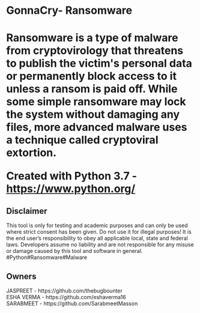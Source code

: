 <h1> GonnaCry- Ransomware<h1>
Ransomware is a type of malware from cryptovirology that threatens to publish the victim's personal data or permanently block access to it unless a ransom is paid off. While some simple ransomware may lock the system without damaging any files, more advanced malware uses a technique called cryptoviral extortion.

Created with
Python 3.7 - https://www.python.org/

<h2>Disclaimer</h2>
This tool is only for testing and academic purposes and can only be used where strict consent has been given. Do not use it for illegal purposes! It is the end user’s responsibility to obey all applicable local, state and federal laws. Developers assume no liability and are not responsible for any misuse or damage caused by this tool and software in general.
#Python#Ransomware#Malware

<h2> Owners </h2>
JASPREET - https://github.com/thebugbounter <br>
ESHA VERMA - https://github.com/eshaverma16 <br>
SARABMEET - https://github.com/SarabmeetMasson
